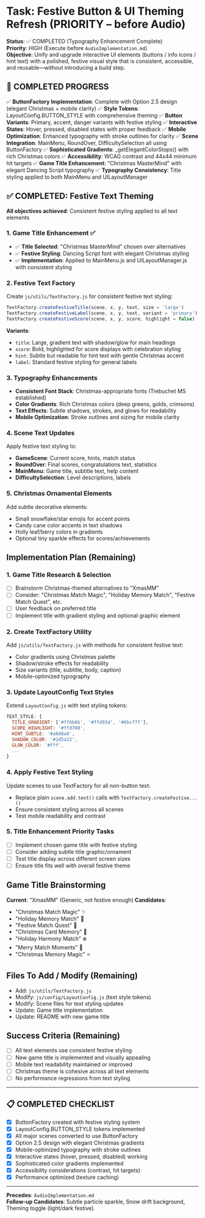 # Task: Festive Button & UI Theming Refresh (PRIORITY – before Audio)

**Status**: ✅ COMPLETED (Typography Enhancement Complete)  
**Priority**: HIGH (Execute before `AudioImplementation.md`)  
**Objective**: Unify and upgrade interactive UI elements (buttons / info icons / hint text) with a polished, festive visual style that is consistent, accessible, and reusable—without introducing a build step.

## 🎉 COMPLETED PROGRESS
✅ **ButtonFactory Implementation**: Complete with Option 2.5 design (elegant Christmas + mobile clarity)
✅ **Style Tokens**: LayoutConfig.BUTTON_STYLE with comprehensive theming
✅ **Button Variants**: Primary, accent, danger variants with festive styling
✅ **Interactive States**: Hover, pressed, disabled states with proper feedback
✅ **Mobile Optimization**: Enhanced typography with stroke outlines for clarity
✅ **Scene Integration**: MainMenu, RoundOver, DifficultySelection all using ButtonFactory
✅ **Sophisticated Gradients**: _getElegantColorStops() with rich Christmas colors
✅ **Accessibility**: WCAG contrast and 44x44 minimum hit targets
✅ **Game Title Enhancement**: "Christmas MasterMind" with elegant Dancing Script typography
✅ **Typography Consistency**: Title styling applied to both MainMenu and UILayoutManager

## ✅ COMPLETED: Festive Text Theming

**All objectives achieved**: Consistent festive styling applied to all text elements

### 1. Game Title Enhancement ✅
- ✅ **Title Selected**: "Christmas MasterMind" chosen over alternatives
- ✅ **Festive Styling**: Dancing Script font with elegant Christmas styling
- ✅ **Implementation**: Applied to MainMenu.js and UILayoutManager.js with consistent styling

### 2. Festive Text Factory
Create `js/utils/TextFactory.js` for consistent festive text styling:
```javascript
TextFactory.createFestiveTitle(scene, x, y, text, size = 'large')
TextFactory.createFestiveLabel(scene, x, y, text, variant = 'primary') 
TextFactory.createFestiveScore(scene, x, y, score, highlight = false)
```

**Variants**:
- `title`: Large, gradient text with shadow/glow for main headings
- `score`: Bold, highlighted for score displays with celebration styling
- `hint`: Subtle but readable for hint text with gentle Christmas accent
- `label`: Standard festive styling for general labels

### 3. Typography Enhancements
- **Consistent Font Stack**: Christmas-appropriate fonts (Trebuchet MS established)
- **Color Gradients**: Rich Christmas colors (deep greens, golds, crimsons)
- **Text Effects**: Subtle shadows, strokes, and glows for readability
- **Mobile Optimization**: Stroke outlines and sizing for mobile clarity

### 4. Scene Text Updates
Apply festive text styling to:
- **GameScene**: Current score, hints, match status
- **RoundOver**: Final scores, congratulations text, statistics
- **MainMenu**: Game title, subtitle text, help content
- **DifficultySelection**: Level descriptions, labels

### 5. Christmas Ornamental Elements
Add subtle decorative elements:
- Small snowflake/star emojis for accent points
- Candy cane color accents in text shadows
- Holly leaf/berry colors in gradients
- Optional tiny sparkle effects for scores/achievements

## Implementation Plan (Remaining)

### 1. Game Title Research & Selection
- [ ] Brainstorm Christmas-themed alternatives to "XmasMM"
- [ ] Consider: "Christmas Match Magic", "Holiday Memory Match", "Festive Match Quest", etc.
- [ ] User feedback on preferred title
- [ ] Implement title with gradient styling and optional graphic element

### 2. Create TextFactory Utility
Add `js/utils/TextFactory.js` with methods for consistent festive text:
- Color gradients using Christmas palette
- Shadow/stroke effects for readability  
- Size variants (title, subtitle, body, caption)
- Mobile-optimized typography

### 3. Update LayoutConfig Text Styles
Extend `LayoutConfig.js` with text styling tokens:
```javascript
TEXT_STYLE: {
  TITLE_GRADIENT: ['#ff6b6b', '#ffd93d', '#6bcf7f'],
  SCORE_HIGHLIGHT: '#ffd700',
  HINT_SUBTLE: '#a8d8a8',
  SHADOW_COLOR: '#2d5a32',
  GLOW_COLOR: '#fff',
  ...
}
```

### 4. Apply Festive Text Styling
Update scenes to use TextFactory for all non-button text:
- Replace plain `scene.add.text()` calls with `TextFactory.createFestive...()`
- Ensure consistent styling across all scenes
- Test mobile readability and contrast

### 5. Title Enhancement Priority Tasks
- [ ] Implement chosen game title with festive styling
- [ ] Consider adding subtle title graphic/ornament
- [ ] Test title display across different screen sizes
- [ ] Ensure title fits well with overall festive theme

## Game Title Brainstorming
**Current**: "XmasMM" (Generic, not festive enough)
**Candidates**:
- "Christmas Match Magic" ✨
- "Holiday Memory Match" 🎄  
- "Festive Match Quest" 🎁
- "Christmas Card Memory" 🎅
- "Holiday Harmony Match" ❄️
- "Merry Match Moments" 🔔
- "Christmas Memory Magic" ⭐

## Files To Add / Modify (Remaining)
- Add: `js/utils/TextFactory.js`
- Modify: `js/config/LayoutConfig.js` (text style tokens)
- Modify: Scene files for text styling updates
- Update: Game title implementation
- Update: README with new game title

## Success Criteria (Remaining)
- [ ] All text elements use consistent festive styling
- [ ] New game title is implemented and visually appealing
- [ ] Mobile text readability maintained or improved
- [ ] Christmas theme is cohesive across all text elements
- [ ] No performance regressions from text styling

---

## 📋 COMPLETED CHECKLIST
- [x] ButtonFactory created with festive styling system
- [x] LayoutConfig.BUTTON_STYLE tokens implemented
- [x] All major scenes converted to use ButtonFactory
- [x] Option 2.5 design with elegant Christmas gradients
- [x] Mobile-optimized typography with stroke outlines
- [x] Interactive states (hover, pressed, disabled) working
- [x] Sophisticated color gradients implemented
- [x] Accessibility considerations (contrast, hit targets)
- [x] Performance optimized (texture caching)

---
**Precedes**: `AudioImplementation.md`  
**Follow-up Candidates**: Subtle particle sparkle, Snow drift background, Theming toggle (light/dark festive).
